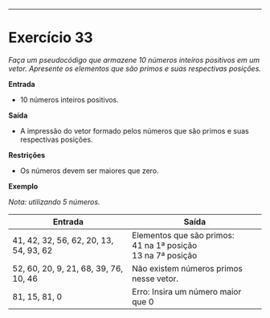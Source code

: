 ---
# Exercício 33

*Faça um pseudocódigo que armazene 10 números inteiros positivos em um vetor. Apresente os elementos que são primos e suas respectivas posições.*

**Entrada**

- 10 números inteiros positivos.

**Saída**

- A impressão do vetor formado pelos números que são primos e suas respectivas posições.

**Restrições**

- Os números devem ser maiores que zero.

**Exemplo**

*Nota: utilizando 5 números.*

| Entrada                                | Saída                                                   |
|----------------------------------------|---------------------------------------------------------|
| 41, 42, 32, 56, 62, 20, 13, 54, 93, 62  | Elementos que são primos: <br> 41 na 1ª posição <br> 13 na 7ª posição |
| 52, 60, 20, 9, 21, 68, 39, 76, 10, 46  | Não existem números primos nesse vetor.                   |
| 81, 15, 81, 0                         | Erro: Insira um número maior que 0                        |

